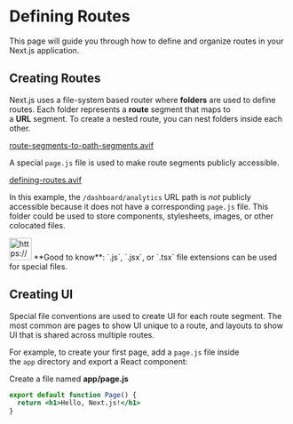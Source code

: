 # Defining Routes

This page will guide you through how to define and organize routes in your Next.js application.

## Creating Routes

Next.js uses a file-system based router where **folders** are used to define routes.
Each folder represents a **route** segment that maps to a **URL** segment. To create a nested route, you can nest folders inside each other.

[route-segments-to-path-segments.avif](Defining%20Routes%201b2aeacbb29981cf9184f691379cd1ab/route-segments-to-path-segments.avif)

A special `page.js` file is used to make route segments publicly accessible.

[defining-routes.avif](Defining%20Routes%201b2aeacbb29981cf9184f691379cd1ab/defining-routes.avif)

In this example, the `/dashboard/analytics` URL path is *not* publicly accessible because it does not have a corresponding `page.js` file. This folder could be used to store components, stylesheets, images, or other colocated files.

<aside>
<img src="https://www.notion.so/icons/new-alert_yellow.svg" alt="https://www.notion.so/icons/new-alert_yellow.svg" width="40px" /> **Good to know**: `.js`, `.jsx`, or `.tsx` file extensions can be used for special files.

</aside>

## Creating UI

Special file conventions are used to create UI for each route segment. The most common are pages to show UI unique to a route, and layouts to show UI that is shared across multiple routes.

For example, to create your first page, add a `page.js` file inside the `app` directory and export a React component:

Create a file named **app/page.js**

```jsx
export default function Page() {
  return <h1>Hello, Next.js!</h1>
}
```